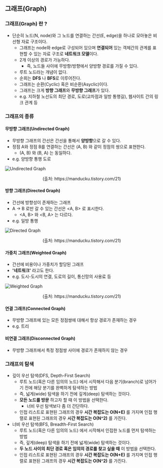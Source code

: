 ## 그래프(Graph)

### 그래프(Graph) 란 ?

- 단순히 노드(N, node)와 그 노드를 연결하는 간선(E, edge)을 하나로 모아놓은 비선형 자료 구조이다.
  - 그래프는 node와 edge로 구성되어 있으며 **연결되어** 있는 객체간의 관계를 표현할 수 있는 자료 구조로 **네트워크 모델**이다.
  - 2개 이상의 경로가 가능하다.
    - 즉, 노드들 사이에 무방향/방향에서 양방향 경로를 가질 수 있다.
  - 루트 노드라는 개념이 없다.
  - 순회는 **DFS** 나 **BFS**로 이루어진다.
  - 그래프는 순환(Cyclic) 혹은 비순환(Asyclic)이다.
  - 그래프는 크게 **방향 그래프**와 **무방향 그래프**가 있다.
  - e.g. 지하철 노선도의 최단 경로, 도로(교차점과 일방 통행길), 웹사이트 간의 링크 관계 등

### 그래프의 종류

#### 무방향 그래프(Undirected Graph)

- 무방향 그래프의 간선은 간선을 통해서 **양방향**으로 갈 수 있다.
- 정점 A와 정점 B를 연결하는 간선은 \(A, B) 와 같이 정점의 쌍으로 표현한다.
  - \(A, B) 와 \(B, A) 는 동일하다.
- e.g. 양방향 통행 도로

![Undirected Graph](https://t1.daumcdn.net/cfile/tistory/234B803B5624E04603)

<p style="text-align: center;">(출처: https://manducku.tistory.com/21)</p>

#### 방향 그래프(Directed Graph)

- 간선에 방향성이 존재하는 그래프
- A -> B 로만 갈 수 있는 간선은 \<A, B> 로 표시한다.
  - \<A, B> 와 \<B, A> 는 다르다.
- e.g. 일방 통행

![Directed Graph](https://t1.daumcdn.net/cfile/tistory/2720E13C5624E03E14)

<p style="text-align: center;">(출처: https://manducku.tistory.com/21)</p>

#### 가중치 그래프(Weighted Graph)

- 간선에 비용이나 가중치가 할당된 그래프
- **'네트워크'** 라고도 한다.
- e.g. 도시-도시의 연결, 도로의 길이, 통신망의 사용료 등

![Weighted Graph](https://t1.daumcdn.net/cfile/tistory/25051E395624E0430D)

<p style="text-align: center;">(출처: https://manducku.tistory.com/21)</p>

#### 연결 그래프(Connected Graph)

- 무방향 그래프에 있는 모든 정점쌍에 대해서 항상 경로가 존재하는 경우
- e.g. 트리

#### 비연결 그래프(Disconnected Graph)

- 무방향 그래프에서 특정 정점쌍 사이에 경로가 존재하지 않는 경우

### 그래프의 탐색

- 깊이 우선 탐색(DFS, Depth-First Search)
  - 루트 노드(혹은 다른 임의의 노드) 에서 시작해서 다음 분기(branch)로 넘어가기 전에 해당 분기를 완벽하게 탐색하는 방법
  - 즉, 넓게(wide) 탐색을 하기 전에 깊게(deep) 탐색하는 것이다.
  - **모든 노드를 방문** 하고자 할 때 이 방법을 선택한다.
    - 너비 우선 탐색보다 좀 더 간단하다.
  - 인접 리스트로 표현된 그래프의 경우 **시간 복잡도는 O(N+E)** 를 가지며 인접 행렬로 표현된 그래프의 경우 **시간 복잡도는 O(N^2)** 를 가진다.
- 너비 우선 탐색(BFS, Breadth-First Search)
  - 루트 노드(혹은 다른 임의의 노드) 에서 시작해서 인접한 노드를 먼저 탐색하는 방법
  - 즉, 깊게(deep) 탐색을 하기 전에 넓게(wide) 탐색하는 것이다.
  - **두 노드 사이의 최단 경로 혹은 임의의 경로를 찾고 싶을 때** 이 방법을 선택한다.
  - 인접 리스트로 표현된 그래프의 경우 **시간 복잡도는 O(N+E)** 를 가지며 인접 행렬로 표현된 그래프의 경우 **시간 복잡도는 O(N^2)** 를 가진다.

